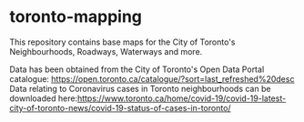 # toronto-mapping

This repository contains base maps for the City of Toronto's Neighbourhoods, Roadways, Waterways and more. 

Data has been obtained from the City of Toronto's Open Data Portal catalogue: https://open.toronto.ca/catalogue/?sort=last_refreshed%20desc
Data relating to Coronavirus cases in Toronto neighbourhoods can be downloaded here:https://www.toronto.ca/home/covid-19/covid-19-latest-city-of-toronto-news/covid-19-status-of-cases-in-toronto/
